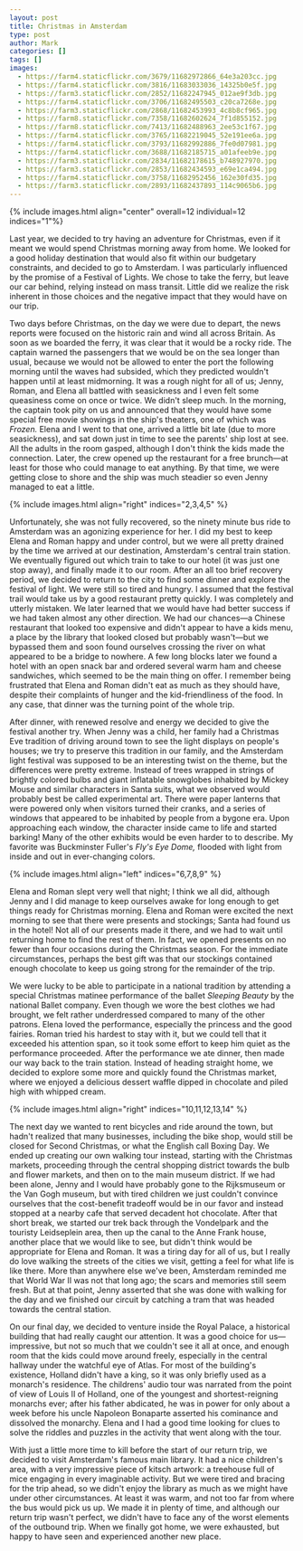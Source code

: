 ```yaml
---
layout: post
title: Christmas in Amsterdam
type: post
author: Mark
categories: []
tags: []
images:
  - https://farm4.staticflickr.com/3679/11682972866_64e3a203cc.jpg
  - https://farm4.staticflickr.com/3816/11683033036_14325b0e5f.jpg 
  - https://farm3.staticflickr.com/2852/11682247945_012ae9f3db.jpg
  - https://farm4.staticflickr.com/3706/11682495503_c20ca7268e.jpg
  - https://farm3.staticflickr.com/2868/11682453993_4c8b8cf965.jpg
  - https://farm8.staticflickr.com/7358/11682602624_7f1d855152.jpg
  - https://farm8.staticflickr.com/7413/11682488963_2ee53c1f67.jpg
  - https://farm4.staticflickr.com/3765/11682219045_52e191ee6a.jpg
  - https://farm4.staticflickr.com/3793/11682992886_7fe0d07981.jpg
  - https://farm4.staticflickr.com/3688/11682185715_a01afeeb9e.jpg
  - https://farm3.staticflickr.com/2834/11682178615_b748927970.jpg
  - https://farm3.staticflickr.com/2853/11682434593_e69e1ca494.jpg
  - https://farm4.staticflickr.com/3758/11682952456_162e30fd35.jpg
  - https://farm3.staticflickr.com/2893/11682437893_114c9065b6.jpg
---
```


{% include images.html align="center" overall=12 individual=12 indices="1"%}

Last year, we decided to try having an adventure for Christmas, even if it meant we would spend Christmas morning away from home.  We looked for a good holiday destination that would also fit within our budgetary constraints, and decided to go to Amsterdam.  I was particularly influenced by the promise of a Festival of Lights.  We chose to take the ferry, but leave our car behind, relying instead on mass transit.  Little did we realize the risk inherent in those choices and the negative impact that they would have on our trip.

Two days before Christmas, on the day we were due to depart, the news reports were focused on the historic rain and wind all across Britain.  As soon as we boarded the ferry, it was clear that it would be a rocky ride.  The captain warned the passengers that we would be on the sea longer than usual, because we would not be allowed to enter the port the following morning until the waves had subsided, which they predicted wouldn't happen until at least midmorning.  It was a rough night for all of us; Jenny, Roman, and Elena all battled with seasickness and I even felt some queasiness come on once or twice.  We didn't sleep much.  In the morning, the captain took pity on us and announced that they would have some special free movie showings in the ship's theaters, one of which was *Frozen.*  Elena and I went to that one, arrived a little bit late (due to more seasickness), and sat down just in time to see the parents' ship lost at see.  All the adults in the room gasped, although I don't think the kids made the connection.  Later, the crew opened up the restaurant for a free brunch&mdash;at least for those who could manage to eat anything.  By that time, we were getting close to shore and the ship was much steadier so even Jenny managed to eat a little.

{% include images.html align="right" indices="2,3,4,5" %}

Unfortunately, she was not fully recovered, so the ninety minute bus ride to Amsterdam was an agonizing experience for her.  I did my best to keep Elena and Roman happy and under control, but we were all pretty drained by the time we arrived at our destination, Amsterdam's central train station.  We eventually figured out which train to take to our hotel (it was just one stop away), and finally made it to our room.  After an all too brief recovery period, we decided to return to the city to find some dinner and explore the festival of light.  We were still so tired and hungry.  I assumed that the festival trail would take us by a good restaurant pretty quickly.  I was completely and utterly mistaken.  We later learned that we would have had better success if we had taken almost any other direction.  We had our chances&mdash;a Chinese restaurant that looked too expensive and didn't appear to have a kids menu, a place by the library that looked closed but probably wasn't&mdash;but we bypassed them and soon found ourselves crossing the river on what appeared to be a bridge to nowhere.  A few long blocks later we found a hotel with an open snack bar and ordered several warm ham and cheese sandwiches, which seemed to be the main thing on offer.  I remember being frustrated that Elena and Roman didn't eat as much as they should have, despite their complaints of hunger and the kid-friendliness of the food.  In any case, that dinner was the turning point of the whole trip.

After dinner, with renewed resolve and energy we decided to give the festival another try.  When Jenny was a child, her family had a Christmas Eve tradition of driving around town to see the light displays on people's houses; we try to preserve this tradition in our family, and the Amsterdam light festival was supposed to be an interesting twist on the theme, but the differences were pretty extreme.  Instead of trees wrapped in strings of brightly colored bulbs and giant inflatable snowglobes inhabited by Mickey Mouse and similar characters in Santa suits, what we observed would probably best be called experimental art.  There were paper lanterns that were powered only when visitors turned their cranks, and a series of windows that appeared to be inhabited by people from a bygone era.  Upon approaching each window, the character inside came to life and started barking!  Many of the other exhibits would be even harder to to describe.  My favorite was Buckminster Fuller's *Fly's Eye Dome,* flooded with light from inside and out in ever-changing colors.  

{% include images.html align="left" indices="6,7,8,9" %}

Elena and Roman slept very well that night; I think we all did, although Jenny and I did manage to keep ourselves awake for long enough to get things ready for Christmas morning.  Elena and Roman were excited the next morning to see that there were presents and stockings; Santa had found us in the hotel!  Not all of our presents made it there, and we had to wait until returning home to find the rest of them.  In fact, we opened presents on no fewer than four occasions during the Christmas season.  For the immediate circumstances, perhaps the best gift was that our stockings contained enough chocolate to keep us going strong for the remainder of the trip.

We were lucky to be able to participate in a national tradition by attending a special Christmas matinee performance of the ballet *Sleeping Beauty* by the national Ballet company.  Even though we wore the best clothes we had brought, we felt rather underdressed compared to many of the other patrons.  Elena loved the performance, especially the princess and the good fairies.  Roman tried his hardest to stay with it, but we could tell that it exceeded his attention span, so it took some effort to keep him quiet as the performance proceeded.  After the performance we ate dinner, then made our way back to the train station.  Instead of heading straight home, we decided to explore some more and quickly found the Christmas market, where we enjoyed a delicious dessert waffle dipped in chocolate and piled high with whipped cream.

{% include images.html align="right" indices="10,11,12,13,14" %}

The next day we wanted to rent bicycles and ride around the town, but hadn't realized that many businesses, including the bike shop, would still be closed for Second Christmas, or what the English call Boxing Day.  We ended up creating our own walking tour instead, starting with the Christmas markets, proceeding through the central shopping district towards the bulb and flower markets, and then on to the main museum district.  If we had been alone, Jenny and I would have probably gone to the Rijksmuseum or the Van Gogh museum, but with tired children we just couldn't convince ourselves that the cost-benefit tradeoff would be in our favor and instead stopped at a nearby cafe that served decadent hot chocolate.   After that short break, we started our trek back through the Vondelpark and the touristy Leidseplein area, then up the canal to the Anne Frank house, another place that we would like to see, but didn't think would be appropriate for Elena and Roman.  It was a tiring day for all of us, but I really do love walking the streets of the cities we visit, getting a feel for what life is like there.  More than anywhere else we've been, Amsterdam reminded me that World War II was not that long ago; the scars and memories still seem fresh.  But at that point, Jenny asserted that she was done with walking for the day and we finished our circuit by catching a tram that was headed towards the central station.

On our final day, we decided to venture inside the Royal Palace, a historical building that had really caught our attention.  It was a good choice for us&mdash;impressive, but not so much that we couldn't see it all at once, and enough room that the kids could move around freely, especially in the central hallway under the watchful eye of Atlas.  For most of the building's existence, Holland didn't have a king, so it was only briefly used as a monarch's residence.  The childrens' audio tour was narrated from the point of view of Louis II of Holland, one of the youngest and shortest-reigning monarchs ever; after his father abdicated, he was in power for only about a week before his uncle Napoleon Bonaparte asserted his cominance and dissolved the monarchy.  Elena and I had a good time looking for clues to solve the riddles and puzzles in the activity that went along with the tour.

With just a little more time to kill before the start of our return trip, we decided to visit Amsterdam's famous main library.  It had a nice children's area, with a very impressive piece of kitsch artwork: a treehouse full of mice engaging in every imaginable activity.  But we were tired and bracing for the trip ahead, so we didn't enjoy the library as much as we might have under other circumstances.  At least it was warm, and not too far from where the bus would pick us up.  We made it in plenty of time, and although our return trip wasn't perfect, we didn't have to face any of the worst elements of the outbound trip.  When we finally got home, we were exhausted, but happy to have seen and experienced another new place.